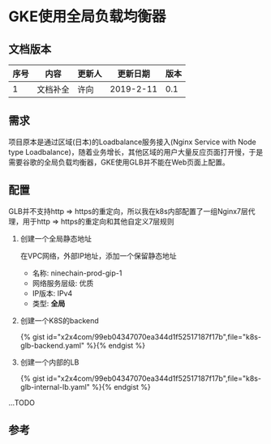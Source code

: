 # GKE使用全局负载均衡器

## 文档版本
序号 | 内容 | 更新人 | 更新日期 | 版本
---| --- | --- | --- | ---
1 | 文档补全 | 许向 | 2019-2-11 | 0.1

## 需求

项目原本是通过区域(日本)的Loadbalance服务接入(Nginx Service with Node type Loadbalance)，随着业务增长，其他区域的用户大量反应页面打开慢，于是需要谷歌的全局负载均衡器，GKE使用GLB并不能在Web页面上配置。

## 配置
GLB并不支持http => https的重定向，所以我在k8s内部配置了一组Nginx7层代理，用于http => https的重定向和其他自定义7层规则

1. 创建一个全局静态地址

   在VPC网络，外部IP地址，添加一个保留静态地址

   - 名称: ninechain-prod-gip-1
   - 网络服务层级: 优质
   - IP版本: IPv4
   - 类型: **全局**

2. 创建一个K8S的backend

   {% gist id="x2x4com/99eb04347070ea344d1f52517187f17b",file="k8s-glb-backend.yaml" %}{% endgist %}

3. 创建一个内部的LB

   {% gist id="x2x4com/99eb04347070ea344d1f52517187f17b",file="k8s-glb-internal-lb.yaml" %}{% endgist %}

...TODO

## 参考

[^1]: [k8s-http-balancer](https://cloud.google.com/kubernetes-engine/docs/tutorials/http-balancer)
